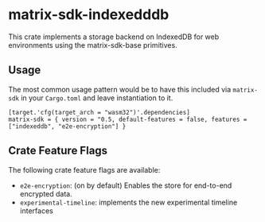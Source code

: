 # matrix-sdk-indexedddb

This crate implements a storage backend on IndexedDB for web environments using the matrix-sdk-base primitives. 

## Usage

The most common usage pattern would be to have this included via `matrix-sdk` in your `Cargo.toml` and leave
instantiation to it.

```toml,no_test
[target.'cfg(target_arch = "wasm32")'.dependencies]
matrix-sdk = { version = "0.5, default-features = false, features = ["indexeddb", "e2e-encryption"] }
```


## Crate Feature Flags

The following crate feature flags are available:

* `e2e-encryption`: (on by default) Enables the store for end-to-end encrypted data.
* `experimental-timeline`: implements the new experimental timeline interfaces
